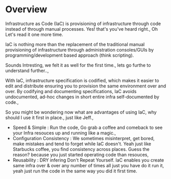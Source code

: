 # Overview

Infrastructure as Code (IaC) is provisioning of infrastructure through code instead of through manual processes. Yes! that's you've heard right., Oh Let's read it one more time.

IaC is nothing more than the replacement of the traditional manual provisioning of infrastructure through administration consoles/GUIs by programming/development based approach (think scripting).

Sounds Intresting, we felt it as well for the first time., lets go furthe to understand further..,

With IaC, infrastructure specification is codified, which makes it easier to edit and distribute ensuring you to provision the same environment over and over. By codifying and documenting specifications, IaC avoids undocumented, ad-hoc changes in short entire infra self-documented by code.,

So you might be wondering now what are advantages of using IaC, why should I use it first in place., just like Jeff.,

- Speed & Simple            : Run the code, Go grab a coffee and comeback to see your Infra resouces up and running like a magic.,
- Configuration Consistency : We sometimes misinterpret, get bored, make mistakes and tend to forget while IaC doesn't. Yeah just like Starbucks coffee, you find consistency across places. Guess the reason? because you just started operating code than resouces,
- Reusability               : DRY infering  Don't Repeat Yourself. IaC enables you create same infra over & over any number of times all just you have do it run it, yeah just run the code in the same way you did it first time.
